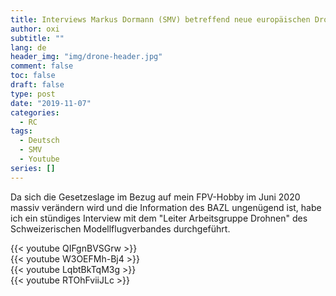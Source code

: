 ```yaml
---
title: Interviews Markus Dormann (SMV) betreffend neue europäischen Drohnenregulierung
author: oxi
subtitle: ""
lang: de
header_img: "img/drone-header.jpg"
comment: false
toc: false
draft: false
type: post
date: "2019-11-07"
categories:
  - RC
tags:
  - Deutsch
  - SMV
  - Youtube
series: []
---
```

Da sich die Gesetzeslage im Bezug auf mein FPV-Hobby im Juni 2020 massiv verändern wird und die Information des BAZL ungenügend ist, habe ich ein stündiges Interview mit dem "Leiter Arbeitsgruppe Drohnen" des Schweizerischen Modellflugverbandes durchgeführt.

{{< youtube QIFgnBVSGrw >}}
<br />
{{< youtube W3OEFMh-Bj4 >}}
<br />
{{< youtube LqbtBkTqM3g >}}
<br />
{{< youtube RTOhFviiJLc >}}
